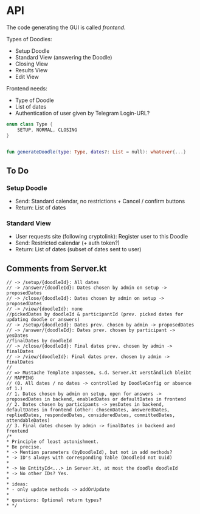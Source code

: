 # API
The code generating the GUI is called *frontend*.

Types of Doodles:
- Setup Doodle
- Standard View (answering the Doodle)
- Closing View
- Results View
- Edit View

Frontend needs:
- Type of Doodle
- List of dates
- Authentication of user given by Telegram Login-URL?

```kotlin
enum class Type {
    SETUP, NORMAL, CLOSING
}


fun generateDoodle(type: Type, dates?: List = null): whatever{...}
```

## To Do
### Setup Doodle

- Send: Standard calendar, no restrictions + Cancel / confirm buttons
- Return: List of dates

### Standard View
- User requests site (following cryptolink): Register user to this Doodle
- Send: Restricted calendar (+ auth token?)
- Return: List of dates (subset of dates sent to user)

## Comments from Server.kt
```//pickableDates by doodleId (dates enabled in the calendar)
// -> /setup/{doodleId}: All dates
// -> /answer/{doodleId}: Dates chosen by admin on setup -> proposedDates
// -> /close/{doodleId}: Dates chosen by admin on setup -> proposedDates
// -> /view/{doodleId}: none
//pickedDates by doodleId & participantId (prev. picked dates for updating doodle or answers)
// -> /setup/{doodleId}: Dates prev. chosen by admin -> proposedDates
// -> /answer/{doodleId}: Dates prev. chosen by participant -> yesDates
//finalDates by doodleId
// -> /close/{doodleId}: Final dates prev. chosen by admin -> finalDates
// -> /view/{doodleId}: Final dates prev. chosen by admin -> finalDates
//
// => Mustache Template anpassen, s.d. Server.kt verständlich bleibt
// MAPPING
// (0. All dates / no dates -> controlled by DoodleConfig or absence of 1.)
// 1. Dates chosen by admin on setup, open for answers -> proposedDates in backend, enabledDates or defaultDates in frontend
// 2. Dates chosen by participants -> yesDates in backend, defaultDates in frontend (other: chosenDates, answeredDates, repliedDates, respondedDates, consideredDates, committedDates, attendableDates)
// 3. Final dates chosen by admin -> finalDates in backend and frontend
/*
* Principle of least astonishment.
* Be precise.
* -> Mention parameters (byDoodleId), but not in add methods?
* -> ID's always with corresponding Table (DoodleId not Uuid)
*
* -> No EntityId<...> in Server.kt, at most the doodle doodleId
* -> No other IDs? Yes.
*
* ideas:
* - only update methods -> addOrUpdate
*
* questions: Optional return types?
* */
```